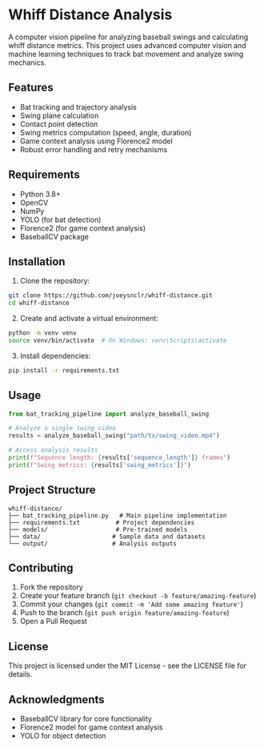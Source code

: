 # Whiff Distance Analysis

A computer vision pipeline for analyzing baseball swings and calculating whiff distance metrics. This project uses advanced computer vision and machine learning techniques to track bat movement and analyze swing mechanics.

## Features

- Bat tracking and trajectory analysis
- Swing plane calculation
- Contact point detection
- Swing metrics computation (speed, angle, duration)
- Game context analysis using Florence2 model
- Robust error handling and retry mechanisms

## Requirements

- Python 3.8+
- OpenCV
- NumPy
- YOLO (for bat detection)
- Florence2 (for game context analysis)
- BaseballCV package

## Installation

1. Clone the repository:
```bash
git clone https://github.com/joeysnclr/whiff-distance.git
cd whiff-distance
```

2. Create and activate a virtual environment:
```bash
python -m venv venv
source venv/bin/activate  # On Windows: venv\Scripts\activate
```

3. Install dependencies:
```bash
pip install -r requirements.txt
```

## Usage

```python
from bat_tracking_pipeline import analyze_baseball_swing

# Analyze a single swing video
results = analyze_baseball_swing("path/to/swing_video.mp4")

# Access analysis results
print(f"Sequence length: {results['sequence_length']} frames")
print(f"Swing metrics: {results['swing_metrics']}")
```

## Project Structure

```
whiff-distance/
├── bat_tracking_pipeline.py   # Main pipeline implementation
├── requirements.txt          # Project dependencies
├── models/                   # Pre-trained models
├── data/                    # Sample data and datasets
└── output/                  # Analysis outputs
```

## Contributing

1. Fork the repository
2. Create your feature branch (`git checkout -b feature/amazing-feature`)
3. Commit your changes (`git commit -m 'Add some amazing feature'`)
4. Push to the branch (`git push origin feature/amazing-feature`)
5. Open a Pull Request

## License

This project is licensed under the MIT License - see the LICENSE file for details.

## Acknowledgments

- BaseballCV library for core functionality
- Florence2 model for game context analysis
- YOLO for object detection 
